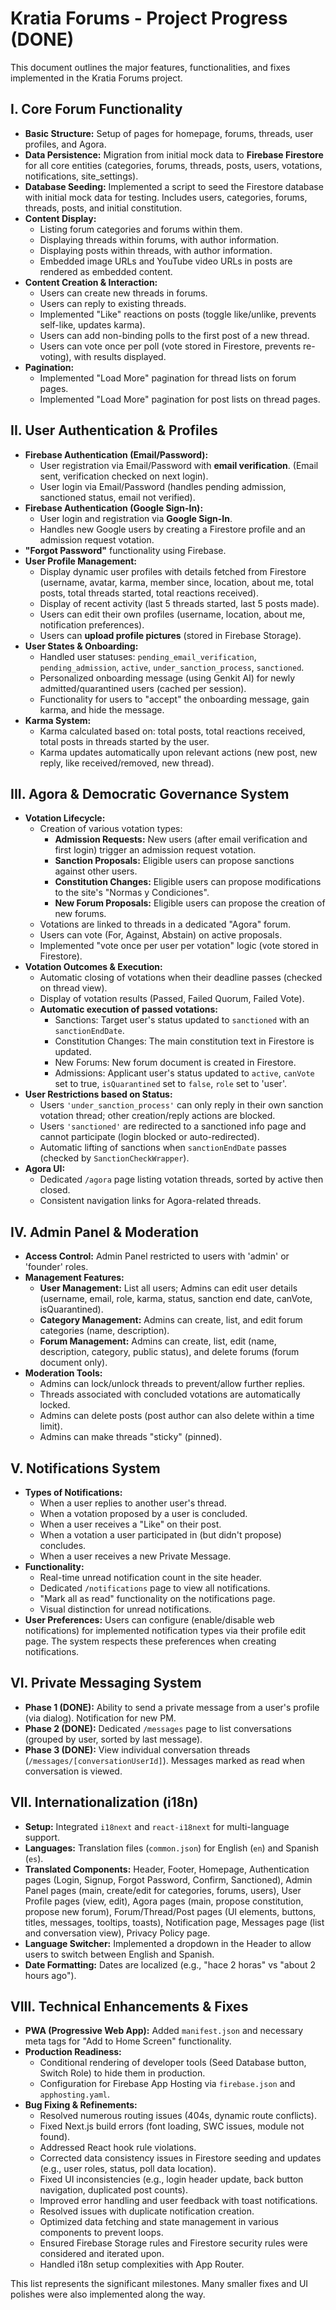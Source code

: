 
# Kratia Forums - Project Progress (DONE)

This document outlines the major features, functionalities, and fixes implemented in the Kratia Forums project.

## I. Core Forum Functionality
- **Basic Structure:** Setup of pages for homepage, forums, threads, user profiles, and Agora.
- **Data Persistence:** Migration from initial mock data to **Firebase Firestore** for all core entities (categories, forums, threads, posts, users, votations, notifications, site_settings).
- **Database Seeding:** Implemented a script to seed the Firestore database with initial mock data for testing. Includes users, categories, forums, threads, posts, and initial constitution.
- **Content Display:**
    - Listing forum categories and forums within them.
    - Displaying threads within forums, with author information.
    - Displaying posts within threads, with author information.
    - Embedded image URLs and YouTube video URLs in posts are rendered as embedded content.
- **Content Creation & Interaction:**
    - Users can create new threads in forums.
    - Users can reply to existing threads.
    - Implemented "Like" reactions on posts (toggle like/unlike, prevents self-like, updates karma).
    - Users can add non-binding polls to the first post of a new thread.
    - Users can vote once per poll (vote stored in Firestore, prevents re-voting), with results displayed.
- **Pagination:**
    - Implemented "Load More" pagination for thread lists on forum pages.
    - Implemented "Load More" pagination for post lists on thread pages.

## II. User Authentication & Profiles
- **Firebase Authentication (Email/Password):**
    - User registration via Email/Password with **email verification**. (Email sent, verification checked on next login).
    - User login via Email/Password (handles pending admission, sanctioned status, email not verified).
- **Firebase Authentication (Google Sign-In):**
    - User login and registration via **Google Sign-In**.
    - Handles new Google users by creating a Firestore profile and an admission request votation.
- **"Forgot Password"** functionality using Firebase.
- **User Profile Management:**
    - Display dynamic user profiles with details fetched from Firestore (username, avatar, karma, member since, location, about me, total posts, total threads started, total reactions received).
    - Display of recent activity (last 5 threads started, last 5 posts made).
    - Users can edit their own profiles (username, location, about me, notification preferences).
    - Users can **upload profile pictures** (stored in Firebase Storage).
- **User States & Onboarding:**
    - Handled user statuses: `pending_email_verification`, `pending_admission`, `active`, `under_sanction_process`, `sanctioned`.
    - Personalized onboarding message (using Genkit AI) for newly admitted/quarantined users (cached per session).
    - Functionality for users to "accept" the onboarding message, gain karma, and hide the message.
- **Karma System:**
    - Karma calculated based on: total posts, total reactions received, total posts in threads started by the user.
    - Karma updates automatically upon relevant actions (new post, new reply, like received/removed, new thread).

## III. Agora & Democratic Governance System
- **Votation Lifecycle:**
    - Creation of various votation types:
        - **Admission Requests:** New users (after email verification and first login) trigger an admission request votation.
        - **Sanction Proposals:** Eligible users can propose sanctions against other users.
        - **Constitution Changes:** Eligible users can propose modifications to the site's "Normas y Condiciones".
        - **New Forum Proposals:** Eligible users can propose the creation of new forums.
    - Votations are linked to threads in a dedicated "Agora" forum.
    - Users can vote (For, Against, Abstain) on active proposals.
    - Implemented "vote once per user per votation" logic (vote stored in Firestore).
- **Votation Outcomes & Execution:**
    - Automatic closing of votations when their deadline passes (checked on thread view).
    - Display of votation results (Passed, Failed Quorum, Failed Vote).
    - **Automatic execution of passed votations:**
        - Sanctions: Target user's status updated to `sanctioned` with an `sanctionEndDate`.
        - Constitution Changes: The main constitution text in Firestore is updated.
        - New Forums: New forum document is created in Firestore.
        - Admissions: Applicant user's status updated to `active`, `canVote` set to true, `isQuarantined` set to `false`, `role` set to 'user'.
- **User Restrictions based on Status:**
    - Users `'under_sanction_process'` can only reply in their own sanction votation thread; other creation/reply actions are blocked.
    - Users `'sanctioned'` are redirected to a sanctioned info page and cannot participate (login blocked or auto-redirected).
    - Automatic lifting of sanctions when `sanctionEndDate` passes (checked by `SanctionCheckWrapper`).
- **Agora UI:**
    - Dedicated `/agora` page listing votation threads, sorted by active then closed.
    - Consistent navigation links for Agora-related threads.

## IV. Admin Panel & Moderation
- **Access Control:** Admin Panel restricted to users with 'admin' or 'founder' roles.
- **Management Features:**
    - **User Management:** List all users; Admins can edit user details (username, email, role, karma, status, sanction end date, canVote, isQuarantined).
    - **Category Management:** Admins can create, list, and edit forum categories (name, description).
    - **Forum Management:** Admins can create, list, edit (name, description, category, public status), and delete forums (forum document only).
- **Moderation Tools:**
    - Admins can lock/unlock threads to prevent/allow further replies.
    - Threads associated with concluded votations are automatically locked.
    - Admins can delete posts (post author can also delete within a time limit).
    - Admins can make threads "sticky" (pinned).

## V. Notifications System
- **Types of Notifications:**
    - When a user replies to another user's thread.
    - When a votation proposed by a user is concluded.
    - When a user receives a "Like" on their post.
    - When a votation a user participated in (but didn't propose) concludes.
    - When a user receives a new Private Message.
- **Functionality:**
    - Real-time unread notification count in the site header.
    - Dedicated `/notifications` page to view all notifications.
    - "Mark all as read" functionality on the notifications page.
    - Visual distinction for unread notifications.
- **User Preferences:** Users can configure (enable/disable web notifications) for implemented notification types via their profile edit page. The system respects these preferences when creating notifications.

## VI. Private Messaging System
- **Phase 1 (DONE):** Ability to send a private message from a user's profile (via dialog). Notification for new PM.
- **Phase 2 (DONE):** Dedicated `/messages` page to list conversations (grouped by user, sorted by last message).
- **Phase 3 (DONE):** View individual conversation threads (`/messages/[conversationUserId]`). Messages marked as read when conversation is viewed.

## VII. Internationalization (i18n)
- **Setup:** Integrated `i18next` and `react-i18next` for multi-language support.
- **Languages:** Translation files (`common.json`) for English (`en`) and Spanish (`es`).
- **Translated Components:** Header, Footer, Homepage, Authentication pages (Login, Signup, Forgot Password, Confirm, Sanctioned), Admin Panel pages (main, create/edit for categories, forums, users), User Profile pages (view, edit), Agora pages (main, propose constitution, propose new forum), Forum/Thread/Post pages (UI elements, buttons, titles, messages, tooltips, toasts), Notification page, Messages page (list and conversation view), Privacy Policy page.
- **Language Switcher:** Implemented a dropdown in the Header to allow users to switch between English and Spanish.
- **Date Formatting:** Dates are localized (e.g., "hace 2 horas" vs "about 2 hours ago").

## VIII. Technical Enhancements & Fixes
- **PWA (Progressive Web App):** Added `manifest.json` and necessary meta tags for "Add to Home Screen" functionality.
- **Production Readiness:**
    - Conditional rendering of developer tools (Seed Database button, Switch Role) to hide them in production.
    - Configuration for Firebase App Hosting via `firebase.json` and `apphosting.yaml`.
- **Bug Fixing & Refinements:**
    *   Resolved numerous routing issues (404s, dynamic route conflicts).
    *   Fixed Next.js build errors (font loading, SWC issues, module not found).
    *   Addressed React hook rule violations.
    *   Corrected data consistency issues in Firestore seeding and updates (e.g., user roles, status, poll data location).
    *   Fixed UI inconsistencies (e.g., login header update, back button navigation, duplicated post counts).
    *   Improved error handling and user feedback with toast notifications.
    *   Resolved issues with duplicate notification creation.
    *   Optimized data fetching and state management in various components to prevent loops.
    *   Ensured Firebase Storage rules and Firestore security rules were considered and iterated upon.
    *   Handled i18n setup complexities with App Router.

This list represents the significant milestones. Many smaller fixes and UI polishes were also implemented along the way.

